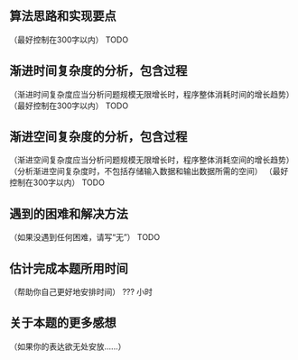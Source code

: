 ## 算法思路和实现要点
（最好控制在300字以内）
TODO
## 渐进时间复杂度的分析，包含过程
（渐进时间复杂度应当分析问题规模无限增长时，程序整体消耗时间的增长趋势）
（最好控制在300字以内）
TODO
## 渐进空间复杂度的分析，包含过程
（渐进空间复杂度应当分析问题规模无限增长时，程序整体消耗空间的增长趋势）
（分析渐进空间复杂度时，不包括存储输入数据和输出数据所需的空间）
（最好控制在300字以内）
TODO
## 遇到的困难和解决方法
（如果没遇到任何困难，请写“无”）
TODO
## 估计完成本题所用时间 
（帮助你自己更好地安排时间）
??? 小时
## 关于本题的更多感想
（如果你的表达欲无处安放......）
